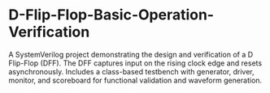 # D-Flip-Flop-Basic-Operation-Verification
A SystemVerilog project demonstrating the design and verification of a D Flip-Flop (DFF). The DFF captures input on the rising clock edge and resets asynchronously. Includes a class-based testbench with generator, driver, monitor, and scoreboard for functional validation and waveform generation.
